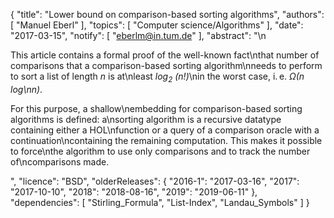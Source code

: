 {
    "title": "Lower bound on comparison-based sorting algorithms",
    "authors": [
        "Manuel Eberl"
    ],
    "topics": [
        "Computer science/Algorithms"
    ],
    "date": "2017-03-15",
    "notify": [
        "eberlm@in.tum.de"
    ],
    "abstract": "\n<p>This article contains a formal proof of the well-known fact\nthat number of comparisons that a comparison-based sorting algorithm\nneeds to perform to sort a list of length <em>n</em> is at\nleast <em>log<sub>2</sub>&nbsp;(n!)</em>\nin the worst case, i.&thinsp;e.&nbsp;<em>Ω(n log\nn)</em>.</p>  <p>For this purpose, a shallow\nembedding for comparison-based sorting algorithms is defined: a\nsorting algorithm is a recursive datatype containing either a HOL\nfunction or a query of a comparison oracle with a continuation\ncontaining the remaining computation. This makes it possible to force\nthe algorithm to use only comparisons and to track the number of\ncomparisons made.</p>",
    "licence": "BSD",
    "olderReleases": {
        "2016-1": "2017-03-16",
        "2017": "2017-10-10",
        "2018": "2018-08-16",
        "2019": "2019-06-11"
    },
    "dependencies": [
        "Stirling_Formula",
        "List-Index",
        "Landau_Symbols"
    ]
}